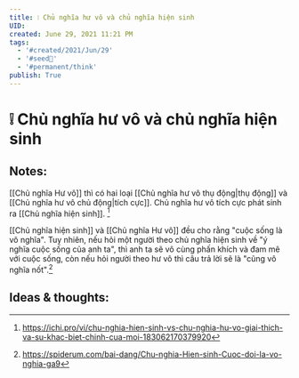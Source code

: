 ```yaml
---
title: ❕ Chủ nghĩa hư vô và chủ nghĩa hiện sinh
UID: 
created: June 29, 2021 11:21 PM
tags:
  - '#created/2021/Jun/29'
  - '#seed🥜'
  - '#permanent/think'
publish: True
---
```

# ❕ Chủ nghĩa hư vô và chủ nghĩa hiện sinh

## Notes:
[[Chủ nghĩa Hư vô]] thì có hai loại [[Chủ nghĩa hư vô thụ động|thụ động]] và [[Chủ nghĩa hư vô chủ động|tích cực]]. Chủ nghĩa hư vô tích cực phát sinh ra [[Chủ nghĩa hiện sinh]]. [^1]

[[Chủ nghĩa hiện sinh]] và [[Chủ nghĩa Hư vô]] đều cho rằng "cuộc sống là vô nghĩa". Tuy nhiên, nếu hỏi một người theo chủ nghĩa hiện sinh về "ý nghĩa cuộc sống của anh ta", thì anh ta sẽ vô cùng phấn khích và đam mê với cuộc sống, còn nếu hỏi người theo hư vô thì câu trả lời sẽ là "cũng vô nghĩa nốt".[^2]

## Ideas & thoughts:

[^1]:https://ichi.pro/vi/chu-nghia-hien-sinh-vs-chu-nghia-hu-vo-giai-thich-va-su-khac-biet-chinh-cua-moi-183062170379920
[^2]:https://spiderum.com/bai-dang/Chu-nghia-Hien-sinh-Cuoc-doi-la-vo-nghia-ga9



